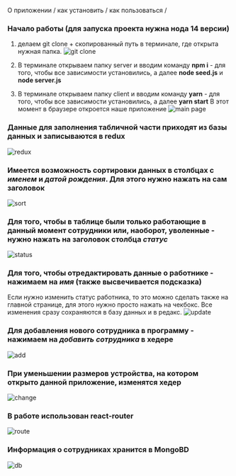 О приложении / как установить / как пользоваться /

### Начало работы (для запуска проекта нужна нода 14 версии)
1. делаем git clone + скопированный путь в терминале, где открыта нужная папка.
![git clone](http://images.vfl.ru/ii/1604317442/3803189d/32158503.png)

2. В терминале открываем папку server и вводим команду **npm i** - для того, чтобы все зависимости установились, а далее **node seed.js** и **node server.js**


3. В терминале открываем папку client и вводим команду **yarn** - для того, чтобы все зависимости установились, а далее **yarn start**
В этот момент в браузере откроется наше приложение
![main page](http://images.vfl.ru/ii/1604318128/a5a93ab7/32158707.png)


### Данные для заполнения табличной части приходят из базы данных и записываются в redux
![redux](http://images.vfl.ru/ii/1604318264/ed4f6ab5/32158739.png)


### Имеется возможность **сортировки** данных в столбцах с *именем* и *датой рождения*. Для этого нужно нажать на сам заголовок
![sort](http://images.vfl.ru/ii/1604319169/a9effc19/32158941.png)

### Для того, чтобы в таблице были только работающие в данный момент сотрудники или, наоборот, уволенные - нужно нажать на заголовок столбца *статус*
![status](http://images.vfl.ru/ii/1604319444/485966e4/32159005.png)

### Для того, чтобы отредактировать данные о работнике - нажимаем на *имя* (также высвечивается подсказка)
Если нужно изменить статус работника, то это можно сделать также на главной странице, для этого нужно просто нажать на чекбокс.
Все изменения сразу сохраняются в базу данных и в редакс.
![update](http://images.vfl.ru/ii/1604319769/5a481f6e/32159082.png)

### Для добавления нового сотрудника в программу - нажимаем на *добавить сотрудника* в хедере
![add](http://images.vfl.ru/ii/1604320106/ac7f0ca8/32159144.png)

### При уменьшении размеров устройства, на котором открыто данной приложение, изменятся хедер
![change](http://images.vfl.ru/ii/1604320211/bb0889d0/32159169.png)

### В работе использован react-router
![route](http://images.vfl.ru/ii/1604320591/ddef4a18/32159243.png)

### Информация о сотрудниках хранится в MongoBD
![db](http://images.vfl.ru/ii/1604321472/76f937ec/32159352.png)
